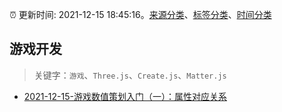 :alarm_clock: 更新时间: 2021-12-15 18:45:16。[来源分类](../README.md)、[标签分类](../TAGS.md)、[时间分类](../TIMELINE.md)

## 游戏开发


> 关键字：`游戏`、`Three.js`、`Create.js`、`Matter.js`



- [2021-12-15-游戏数值策划入门（一）：属性对应关系](https://toutiao.io/k/fvsm5v5) 